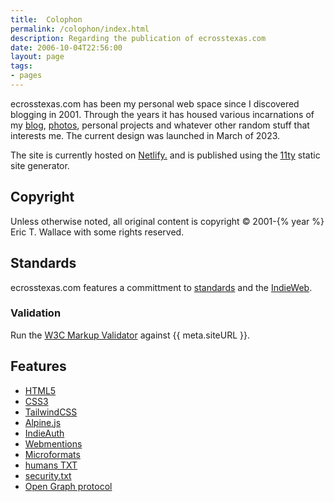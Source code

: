```yaml
---
title:  Colophon
permalink: /colophon/index.html
description: Regarding the publication of ecrosstexas.com
date: 2006-10-04T22:56:00
layout: page
tags:
- pages
---
```

ecrosstexas.com has been my personal web space since I discovered blogging in 2001. Through the years it has housed various incarnations of my [blog](/blog/), [photos](/photos/), personal projects and whatever other random stuff that interests me. The current design was launched in March of 2023.

The site is currently hosted on <a target="_blank" href="https://netlify.com" alt="Netflify - Server Less, Do More">Netlify.</a> and is published using the <a target="_blank" href="https://11ty.dev" alt="11ty Static Site Generator">11ty</a> static site generator.

## Copyright

Unless otherwise noted, all original content is copyright &copy; 2001-{% year %} Eric T. Wallace with some rights reserved.

## Standards

ecrosstexas.com features a committment to [standards](https://www.w3.org/standards/) and the [IndieWeb](https://indieweb.org).

### Validation

Run the [W3C Markup Validator](http://validator.w3.org) against {{ meta.siteURL }}.

## Features

- [HTML5](https://www.w3.org/html/)
- [CSS3]()
- <a target="_blank" href="https://tailwindcss.com" alt="TailwindCSS Utility-First CSS Framework">TailwindCSS</a>
- <a target="_blank" href="https://github.com/alpinejs/alpine" alt="Alpine.js : Think of it like Tailwind for JavaScript">Alpine.js</a>
- [IndieAuth](https://indieauth.net)
- [Webmentions](https://www.w3.org/TR/webmention/)
- [Microformats](http://microformats.org)
- [humans TXT](http://humanstxt.org/)
- [security.txt](https://securitytxt.org)
- [Open Graph protocol](https://ogp.me)

<!--
### Other Thoughts
- https://en.wikipedia.org/wiki/Colophon_(publishing)
- https://www.diggypod.com/2017/12/29/colophon/
- https://jeffhuang.com/designed_to_last/
- https://garrickvanburen.com/yes-all-software-should-have-a-philosophy-txt-file/
- http://www.thecramped.com/site-notes/
-->